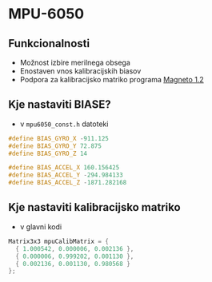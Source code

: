 # MPU-6050
## Funkcionalnosti
- Možnost izbire merilnega obsega
- Enostaven vnos kalibracijskih biasov
- Podpora za kalibracijsko matriko programa [Magneto 1.2](https://sailboatinstruments.blogspot.com/2011/09/improved-magnetometer-calibration-part.html)

## Kje nastaviti BIASE?
- v ```mpu6050_const.h``` datoteki

```c
#define BIAS_GYRO_X -911.125
#define BIAS_GYRO_Y 72.875
#define BIAS_GYRO_Z 14

#define BIAS_ACCEL_X 160.156425
#define BIAS_ACCEL_Y -294.984133
#define BIAS_ACCEL_Z -1871.282168
```

## Kje nastaviti kalibracijsko matriko
- v glavni kodi
```c
Matrix3x3 mpuCalibMatrix = {
  { 1.000542, 0.000006, 0.002136 },
  { 0.000006, 0.999202, 0.001130 },
  { 0.002136, 0.001130, 0.980568 }
};
```